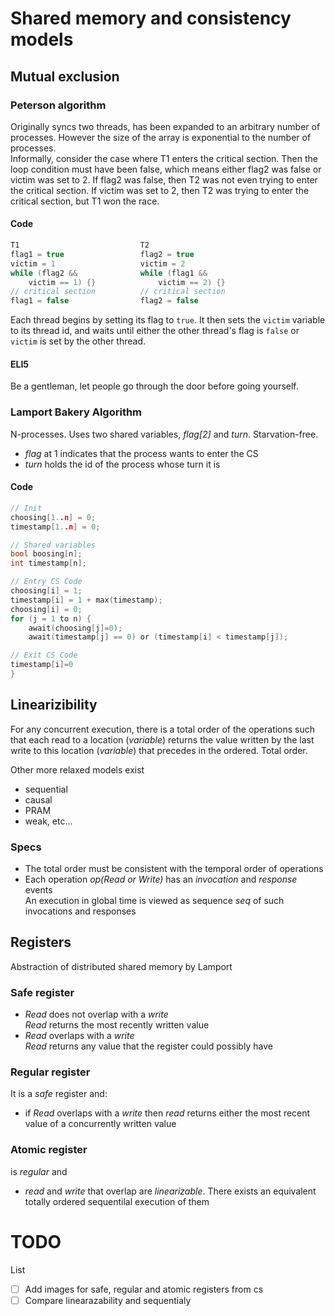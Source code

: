# Shared memory and consistency models

## Mutual exclusion
### Peterson algorithm
Originally syncs two threads, has been expanded to an arbitrary number of processes. However the size of the array is exponential to the number of processes.  
Informally, consider the case where T1 enters the critical section. Then the loop condition must have been false, which means either flag2 was false or victim was set to 2. If flag2 was false, then T2 was not even trying to enter the critical section. If victim was set to 2, then T2 was trying to enter the critical section, but T1 won the race.
#### Code 
```c
T1                           T2
flag1 = true                 flag2 = true
victim = 1                   victim = 2
while (flag2 &&              while (flag1 && 
    victim == 1) {}              victim == 2) {} 
// critical section          // critical section
flag1 = false                flag2 = false
```
Each thread begins by setting its flag to `true`. It then sets the `victim` variable to its thread id, and waits until either the other thread's flag is `false` or `victim` is set by the other thread.
#### ELI5
Be a gentleman, let people go through the door before going yourself.

### Lamport Bakery Algorithm
N-processes. Uses two shared variables, _flag[2]_ and _turn_. Starvation-free.
- _flag_ at 1 indicates that the process wants to enter the CS
- _turn_ holds the id of the process whose turn it is 
#### Code
```c 
// Init
choosing[1..n] = 0; 
timestamp[1..n] = 0;

// Shared variables 
bool boosing[n];
int timestamp[n];

// Entry CS Code
choosing[i] = 1; 
timestamp[i] = 1 + max(timestamp);
choosing[i] = 0;
for (j = 1 to n) {
    await(choosing[j]=0);
    await(timestamp[j] == 0) or (timestamp[i] < timestamp[j]);

// Exit CS Code 
timestamp[i]=0
}
```

## Linearizibility
For any concurrent execution, there is a total order of the operations such that each read to a location (_variable_) returns the value written by the last write to this location (_variable_) that precedes in the ordered. Total order.

Other more relaxed models exist 
- sequential 
- causal
- PRAM 
- weak, etc...

### Specs
- The total order must be consistent with the temporal order of operations
- Each operation _op(Read or Write)_ has an _invocation_ and _response_ events  
An execution in global time is viewed as sequence _seq_ of such invocations and responses

## Registers
Abstraction of distributed shared memory by Lamport

### Safe register 
- _Read_ does not overlap with a _write_  
_Read_ returns the most recently written value
- _Read_ overlaps with a _write_  
_Read_ returns any value that the register could possibly have


### Regular register
It is a _safe_ register and: 
- if _Read_ overlaps with a _write_ then _read_ returns either the most recent value of a concurrently written value

### Atomic register
is _regular_ and 
- _read_ and _write_ that overlap are _linearizable_. There exists an equivalent totally ordered sequentilal execution of them

# TODO
List
- [ ] Add images for safe, regular and atomic registers from cs
- [ ] Compare linearazability and sequentialy